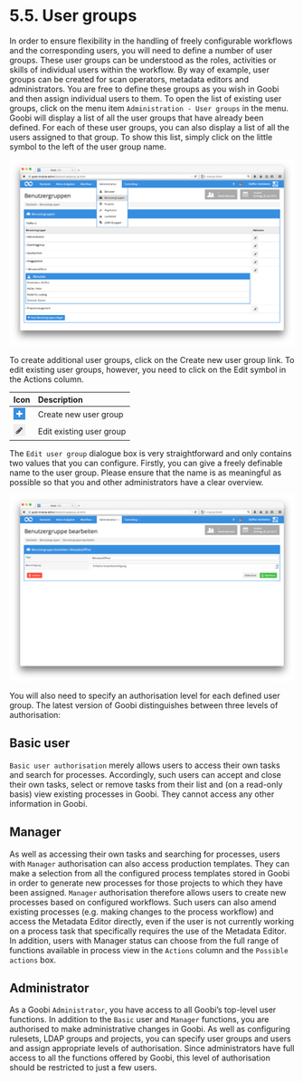 # 5.5. User groups

In order to ensure flexibility in the handling of freely configurable workflows and the corresponding users, you will need to define a number of user groups. These user groups can be understood as the roles, activities or skills of individual users within the workflow. By way of example, user groups can be created for scan operators, metadata editors and administrators. You are free to define these groups as you wish in Goobi and then assign individual users to them. To open the list of existing user groups, click on the menu item `Administration - User groups` in the menu. Goobi will display a list of all the user groups that have already been defined. For each of these user groups, you can also display a list of all the users assigned to that group. To show this list, simply click on the little symbol to the left of the user group name.

![List of all previously configured user groups and assigned users](../.gitbook/assets/66d.png)

To create additional user groups, click on the Create new user group link. To edit existing user groups, however, you need to click on the Edit symbol in the Actions column.

| Icon | Description |
| :--- | :--- |
| ![ruleset\_02.png](../.gitbook/assets/ruleset_02.png) | Create new user group |
| ![ruleset\_01.png](../.gitbook/assets/ruleset_01.png) | Edit existing user group |

The `Edit user group` dialogue box is very straightforward and only contains two values that you can configure. Firstly, you can give a freely definable name to the user group. Please ensure that the name is as meaningful as possible so that you and other administrators have a clear overview.

![Editing a user group](../.gitbook/assets/67d.png)

You will also need to specify an authorisation level for each defined user group. The latest version of Goobi distinguishes between three levels of authorisation:

## Basic user

`Basic user authorisation` merely allows users to access their own tasks and search for processes. Accordingly, such users can accept and close their own tasks, select or remove tasks from their list and \(on a read-only basis\) view existing processes in Goobi. They cannot access any other information in Goobi.

## Manager

As well as accessing their own tasks and searching for processes, users with `Manager` authorisation can also access production templates. They can make a selection from all the configured process templates stored in Goobi in order to generate new processes for those projects to which they have been assigned. `Manager` authorisation therefore allows users to create new processes based on configured workflows. Such users can also amend existing processes \(e.g. making changes to the process workflow\) and access the Metadata Editor directly, even if the user is not currently working on a process task that specifically requires the use of the Metadata Editor. In addition, users with Manager status can choose from the full range of functions available in process view in the `Actions` column and the `Possible actions` box.

## Administrator

As a Goobi `Administrator`, you have access to all Goobi’s top-level user functions. In addition to the `Basic` user and `Manager` functions, you are authorised to make administrative changes in Goobi. As well as configuring rulesets, LDAP groups and projects, you can specify user groups and users and assign appropriate levels of authorisation. Since administrators have full access to all the functions offered by Goobi, this level of authorisation should be restricted to just a few users.

